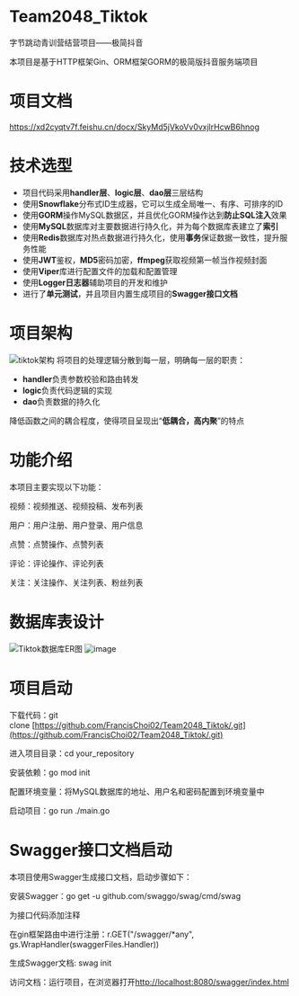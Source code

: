 # Team2048_Tiktok
字节跳动青训营结营项目——极简抖音

本项目是基于HTTP框架Gin、ORM框架GORM的极简版抖音服务端项目

# 项目文档
https://xd2cyqtv7f.feishu.cn/docx/SkyMd5jVkoVv0vxjlrHcwB6hnog

# 技术选型
- 项目代码采用**handler层**、**logic层**、**dao层**三层结构
- 使用**Snowflake**分布式ID生成器，它可以生成全局唯一、有序、可排序的ID
- 使用**GORM**操作MySQL数据区，并且优化GORM操作达到**防止SQL注入**效果
- 使用**MySQL**数据库对主要数据进行持久化，并为每个数据库表建立了**索引**
- 使用**Redis**数据库对热点数据进行持久化，使用**事务**保证数据一致性，提升服务性能
- 使用**JWT**鉴权，**MD5**密码加密，**ffmpeg**获取视频第一帧当作视频封面
- 使用**Viper**库进行配置文件的加载和配置管理
- 使用**Logger日志器**辅助项目的开发和维护
- 进行了**单元测试**，并且项目内置生成项目的**Swagger接口文档**


# 项目架构

![tiktok架构](https://user-images.githubusercontent.com/114276877/221083731-158a8876-d2c6-4d7e-af2a-1faa87921296.png)
将项目的处理逻辑分散到每一层，明确每一层的职责：

- **handler**负责参数校验和路由转发
- **logic**负责代码逻辑的实现
- **dao**负责数据的持久化

降低函数之间的耦合程度，使得项目呈现出“**低耦合，高内聚**”的特点


# 功能介绍

本项目主要实现以下功能：

视频：视频推送、视频投稿、发布列表

用户：用户注册、用户登录、用户信息

点赞：点赞操作、点赞列表

评论：评论操作、评论列表

关注：关注操作、关注列表、粉丝列表



# 数据库表设计

![Tiktok数据库ER图](https://user-images.githubusercontent.com/114276877/221083992-43e518c1-c5d1-4821-b42f-e1a6937f0e33.png)
![image](https://user-images.githubusercontent.com/114276877/221084025-92101067-f6b3-4a46-b238-12ba67c2a7b3.png)

# 项目启动

下载代码：git clone [https://github.com/FrancisChoi02/Team2048_Tiktok/.git](https://github.com/FrancisChoi02/Team2048_Tiktok/.git)

进入项目目录：cd your_repository

安装依赖：go mod init

配置环境变量：将MySQL数据库的地址、用户名和密码配置到环境变量中

启动项目：go run ./main.go

# Swagger接口文档启动

本项目使用Swagger生成接口文档，启动步骤如下：

安装Swagger：go get -u github.com/swaggo/swag/cmd/swag

为接口代码添加注释

在gin框架路由中进行注册：r.GET("/swagger/*any", gs.WrapHandler(swaggerFiles.Handler))

生成Swagger文档: swag init

访问文档：运行项目，在浏览器打开[http://localhost:8080/swagger/index.html](http://localhost:8080/swagger/index.html)
